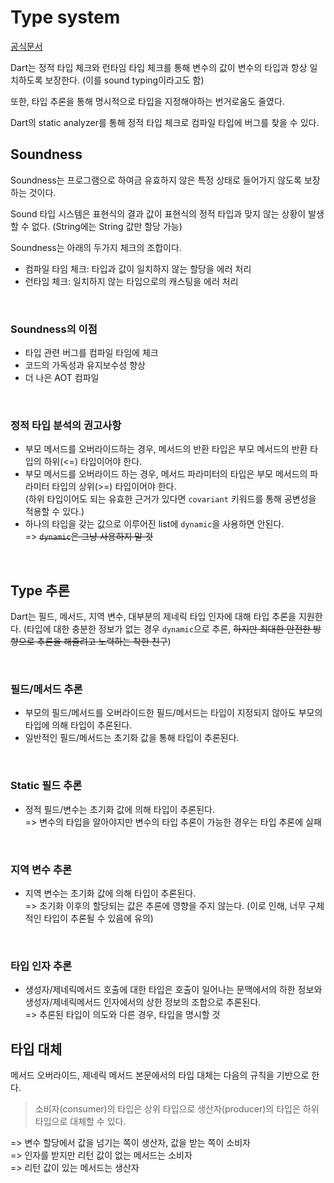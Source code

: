 # Type system
[공식문서](https://dart.dev/language/type-system) 

Dart는 정적 타입 체크와 런타임 타입 체크를 통해 변수의 값이 변수의 타입과 항상 일치하도록 보장한다. (이를 sound typing이라고도 함) 

또한, 타입 추론을 통해 명시적으로 타입을 지정해야하는 번거로움도 줄였다.

Dart의 static analyzer를 통해 정적 타입 체크로 컴파일 타입에 버그를 찾을 수 있다.

## Soundness
Soundness는 프로그램으로 하여금 유효하지 않은 특정 상태로 들어가지 않도록 보장하는 것이다.  

Sound 타입 시스템은 표현식의 결과 값이 표현식의 정적 타입과 맞지 않는 상황이 발생할 수 없다. (String에는 String 값만 할당 가능)  

Soundness는 아래의 두가지 체크의 조합이다.  
- 컴파일 타임 체크: 타입과 값이 일치하지 않는 할당을 에러 처리  
- 런타임 체크: 일치하지 않는 타입으로의 캐스팅을 에러 처리

<br>

### Soundness의 이점
- 타입 관련 버그를 컴파일 타임에 체크
- 코드의 가독성과 유지보수성 향상
- 더 나은 AOT 컴파일

<br>

### 정적 타입 분석의 권고사항
- 부모 메서드를 오버라이드하는 경우, 메서드의 반환 타입은 부모 메서드의 반환 타입의 하위(<=) 타입이어야 한다.
- 부모 메서드를 오버라이드 하는 경우, 메서드 파라미터의 타입은 부모 메서드의 파라미터 타입의 상위(>=) 타입이어야 한다.  
(하위 타입이어도 되는 유효한 근거가 있다면 `covariant` 키워드를 통해 공변성을 적용할 수 있다.)
- 하나의 타입을 갖는 값으로 이루어진 list에 `dynamic`을 사용하면 안된다.  
    => ~~`dynamic`은 그냥 사용하지 말 것~~

<br>

## Type 추론
Dart는 필드, 메서드, 지역 변수, 대부분의 제네릭 타입 인자에 대해 타입 추론을 지원한다. (타입에 대한 충분한 정보가 없는 경우 `dynamic`으로 추론, ~~하지만 최대한 안전한 방향으로 추론을 해줄려고 노력하는 착한 친구~~)  

<br>

### 필드/메서드 추론
- 부모의 필드/메서드를 오버라이드한 필드/메서드는 타입이 지정되지 않아도 부모의 타입에 의해 타입이 추론된다.
- 일반적인 필드/메서드는 초기화 값을 통해 타입이 추론된다.

<br>

### Static 필드 추론
- 정적 필드/변수는 초기화 값에 의해 타입이 추론된다.  
    => 변수의 타입을 알아야지만 변수의 타입 추론이 가능한 경우는 타입 추론에 실패

<br>

### 지역 변수 추론
- 지역 변수는 초기화 값에 의해 타입이 추론된다.     
    => 초기화 이후의 할당되는 값은 추론에 영향을 주지 않는다.
    (이로 인해, 너무 구체적인 타입이 추론될 수 있음에 유의)

<br>

### 타입 인자 추론
- 생성자/제네릭메서드 호출에 대한 타입은 호출이 일어나는 문맥에서의 하한 정보와 생성자/제네릭메서드 인자에서의 상한 정보의 조합으로 추론된다.  
    => 추론된 타입이 의도와 다른 경우, 타입을 명시할 것

## 타입 대체
메서드 오버라이드, 제네릭 메서드 본문에서의 타입 대체는 다음의 규칙을 기반으로 한다.
> 소비자(consumer)의 타입은 상위 타입으로 생산자(producer)의 타입은 하위 타입으로 대체할 수 있다.  

=> 변수 할당에서 값을 넘기는 쪽이 생산자, 값을 받는 쪽이 소비자  
=> 인자를 받지만 리턴 값이 없는 메서드는 소비자  
=> 리턴 값이 있는 메서드는 생산자  

